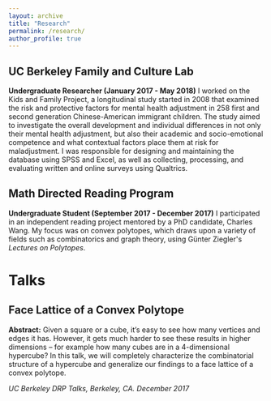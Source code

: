```yaml
---
layout: archive
title: "Research"
permalink: /research/
author_profile: true
---
```


## UC Berkeley Family and Culture Lab
**Undergraduate Researcher (January 2017 - May 2018)**
I worked on the Kids and Family Project, a longitudinal study started in 2008 that examined the risk and protective factors for mental health adjustment in 258 first and second generation Chinese-American immigrant children. The study aimed to investigate the overall development and individual differences in not only their mental health adjustment, but also their academic and socio-emotional competence and what contextual factors place them at risk for maladjustment. I was responsible for designing and maintaining the database using SPSS and Excel, as well as collecting, processing, and evaluating written and online surveys using Qualtrics.

## Math Directed Reading Program
**Undergraduate Student (September 2017 - December 2017)**
I participated in an independent reading project mentored by a PhD candidate, Charles Wang. My focus was on convex polytopes, which draws upon a variety of fields such as combinatorics and graph theory, using Günter Ziegler's *Lectures on Polytopes*.

# Talks

## Face Lattice of a Convex Polytope 
**Abstract:** Given a square or a cube, it’s easy to see how many vertices and edges it has. However, it gets much harder to see these results in higher dimensions – for example how many cubes are in a 4-dimensional hypercube? In this talk, we will completely characterize the combinatorial structure of a hypercube and generalize our findings to a face lattice of a convex polytope.

*UC Berkeley DRP Talks, Berkeley, CA. December 2017*
